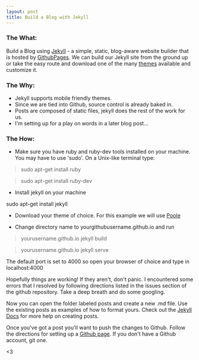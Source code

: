 ```yaml
---
layout: post
title: Build a Blog with Jekyll
---
```


### The What:
Build a Blog using [Jekyll](https://jekyllrb.com) - a simple, static, blog-aware
website builder that is hosted by [GithubPages](https://pages.github.com). We
can build our Jekyll site from the ground up or take the easy route and download
one of the many [themes](https://github.com/jekyll/jekyll/wiki/Themes) available
and customize it.

### The Why:
* Jekyll supports mobile friendly themes.
* Since we are tied into Github, source control is already baked in.
* Posts are composed of static files, jekyll does the rest of the work for us.
* I'm setting up for a play on words in a later blog post...

### The How:
* Make sure you have ruby and ruby-dev tools installed on your machine. You
may have to use 'sudo'. On a Unix-like terminal type:

> sudo apt-get install ruby

> sudo apt-get install ruby-dev


* Install jekyll on your machine
<div class="message">
sudo apt-get install jekyll
</div>

* Download your theme of choice. For this example we will use
[Poole](https://github.com/poole/poole)

* Change directory name to yourgithubusername.github.io and run

> yourusername.github.io jekyll build

> yourusername.github.io jekyll serve


The default port is set to 4000 so open your browser of choice and type in
localhost:4000

Hopefully things are working! If they aren't, don't panic. I encountered some
errors that I resolved by following directions listed in the issues section
of the github repository. Take a deep breath and do some googling.

Now you can open the folder labeled posts and create a new .md file. Use the
existing posts as examples of how to format yours. Check out the [Jekyll Docs](https://jekyllrb.com/docs/posts/) for more help on creating posts.

Once you've got a post you'll want to push the changes to Github. Follow the
directions for setting up a [Github page](https://pages.github.com). If you
don't have a Github account, git one.

<3
